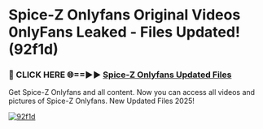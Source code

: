 # Spice-Z Onlyfans Original Videos 0nlyFans Leaked - Files Updated! (92f1d)

<h3>🔴 CLICK HERE 🌐==►► <a href="https://tinyurl.com/2m67pmp6" rel="nofollow">Spice-Z Onlyfans Updated Files</a></h3>

Get Spice-Z Onlyfans and all content. Now you can access all videos and pictures of Spice-Z Onlyfans. New Updated Files 2025!

[![92f1d](https://i.imgur.com/H4QAA4z.gif)](https://tinyurl.com/2m67pmp6)